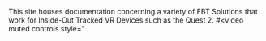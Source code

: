 This site houses documentation concerning a variety of FBT Solutions that work for Inside-Out Tracked VR Devices such as the Quest 2.
#<video muted controls style="
